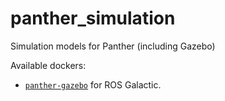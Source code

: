 # panther_simulation
Simulation models for Panther (including Gazebo)

Available dockers:
- [`panther-gazebo`](./panther_gazebo) for ROS Galactic.